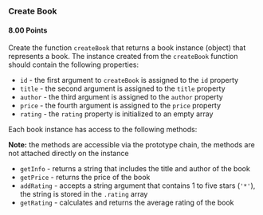 ### Create Book

#### 8.00 Points

Create the function `createBook` that returns a book instance (object) that represents a book. The instance created from the `createBook` function should contain the following properties:

- `id` - the first argument to `createBook` is assigned to the `id` property
- `title` - the second argument is assigned to the `title` property
- `author` - the third argument is assigned to the `author` property
- `price` - the fourth argument is assigned to the `price` property
- `rating` - the `rating` property is initialized to an empty array

Each book instance has access to the following methods:

**Note:** the methods are accessible via the prototype chain, the methods are not attached directly on the instance

- `getInfo` - returns a string that includes the title and author of the book
- `getPrice` - returns the price of the book
- `addRating` - accepts a string argument that contains 1 to five stars (`'*'`), the string is stored in the `.rating` array
- `getRating` - calculates and returns the average rating of the book
